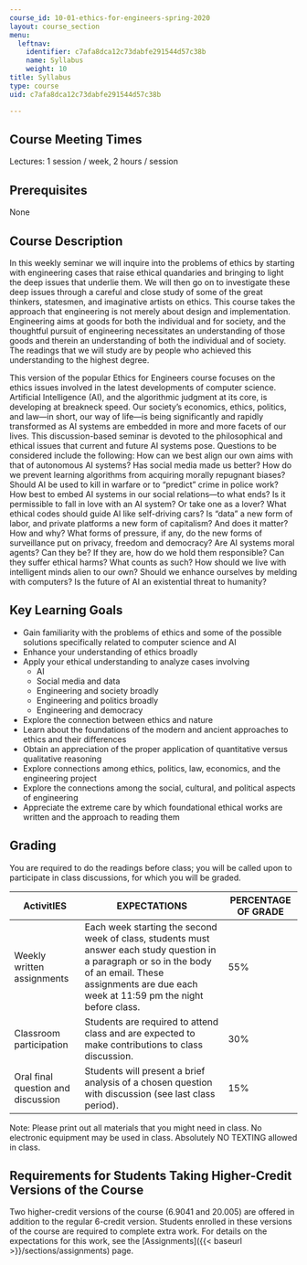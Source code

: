 ```yaml
---
course_id: 10-01-ethics-for-engineers-spring-2020
layout: course_section
menu:
  leftnav:
    identifier: c7afa8dca12c73dabfe291544d57c38b
    name: Syllabus
    weight: 10
title: Syllabus
type: course
uid: c7afa8dca12c73dabfe291544d57c38b

---
```


Course Meeting Times
--------------------

Lectures: 1 session / week, 2 hours / session

Prerequisites
-------------

None

Course Description
------------------

In this weekly seminar we will inquire into the problems of ethics by starting with engineering cases that raise ethical quandaries and bringing to light the deep issues that underlie them. We will then go on to investigate these deep issues through a careful and close study of some of the great thinkers, statesmen, and imaginative artists on ethics. This course takes the approach that engineering is not merely about design and implementation. Engineering aims at goods for both the individual and for society, and the thoughtful pursuit of engineering necessitates an understanding of those goods and therein an understanding of both the individual and of society. The readings that we will study are by people who achieved this understanding to the highest degree.

This version of the popular Ethics for Engineers course focuses on the ethics issues involved in the latest developments of computer science. Artificial Intelligence (AI), and the algorithmic judgment at its core, is developing at breakneck speed. Our society’s economics, ethics, politics, and law—in short, our way of life—is being significantly and rapidly transformed as AI systems are embedded in more and more facets of our lives. This discussion-based seminar is devoted to the philosophical and ethical issues that current and future AI systems pose. Questions to be considered include the following: How can we best align our own aims with that of autonomous AI systems? Has social media made us better? How do we prevent learning algorithms from acquiring morally repugnant biases? Should AI be used to kill in warfare or to “predict” crime in police work? How best to embed AI systems in our social relations—to what ends? Is it permissible to fall in love with an AI system? Or take one as a lover? What ethical codes should guide AI like self-driving cars? Is “data” a new form of labor, and private platforms a new form of capitalism? And does it matter? How and why? What forms of pressure, if any, do the new forms of surveillance put on privacy, freedom and democracy? Are AI systems moral agents? Can they be? If they are, how do we hold them responsible? Can they suffer ethical harms? What counts as such? How should we live with intelligent minds alien to our own? Should we enhance ourselves by melding with computers? Is the future of AI an existential threat to humanity?

Key Learning Goals
------------------

*   Gain familiarity with the problems of ethics and some of the possible solutions specifically related to computer science and AI
*   Enhance your understanding of ethics broadly
*   Apply your ethical understanding to analyze cases involving
    *   AI
    *   Social media and data
    *   Engineering and society broadly
    *   Engineering and politics broadly
    *   Engineering and democracy
*   Explore the connection between ethics and nature
*   Learn about the foundations of the modern and ancient approaches to ethics and their differences
*   Obtain an appreciation of the proper application of quantitative versus qualitative reasoning
*   Explore connections among ethics, politics, law, economics, and the engineering project
*   Explore the connections among the social, cultural, and political aspects of engineering
*   Appreciate the extreme care by which foundational ethical works are written and the approach to reading them

Grading
-------

You are required to do the readings before class; you will be called upon to participate in class discussions, for which you will be graded.

| ActivitIES | EXPECTATIONS | PERCENTAGE OF GRADE |
| --- | --- | --- |
| Weekly written assignments | Each week starting the second week of class, students must answer each study question in a paragraph or so in the body of an email. These assignments are due each week at 11:59 pm the night before class. | 55% |
| Classroom participation | Students are required to attend class and are expected to make contributions to class discussion. | 30% |
| Oral final question and discussion | Students will present a brief analysis of a chosen question with discussion (see last class period). | 15% 

Note: Please print out all materials that you might need in class. No electronic equipment may be used in class. Absolutely NO TEXTING allowed in class.

Requirements for Students Taking Higher-Credit Versions of the Course
---------------------------------------------------------------------

Two higher-credit versions of the course (6.9041 and 20.005) are offered in addition to the regular 6-credit version. Students enrolled in these versions of the course are required to complete extra work. For details on the expectations for this work, see the [Assignments]({{< baseurl >}}/sections/assignments) page.